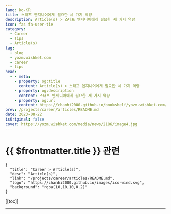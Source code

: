 ```yaml
---
lang: ko-KR
title: 스태프 엔지니어에게 필요한 세 가지 역량
description: Article(s) > 스태프 엔지니어에게 필요한 세 가지 역량
icon: fas fa-user-tie
category: 
  - Career
  - Tips
  - Article(s)
tag: 
  - blog
  - yozm.wishket.com
  - career
  - tips
head:
  - - meta:
    - property: og:title
      content: Article(s) > 스태프 엔지니어에게 필요한 세 가지 역량
    - property: og:description
      content: 스태프 엔지니어에게 필요한 세 가지 역량
    - property: og:url
      content: https://chanhi2000.github.io/bookshelf/yozm.wishket.com/2186.html
prev: /projects/career/articles/README.md
date: 2023-08-22
isOriginal: false
cover: https://yozm.wishket.com/media/news/2186/image4.jpg
---
```


# {{ $frontmatter.title }} 관련

```component VPCard
{
  "title": "Career > Article(s)",
  "desc": "Article(s)",
  "link": "/projects/career/articles/README.md",
  "logo": "https://chanhi2000.github.io/images/ico-wind.svg",
  "background": "rgba(10,10,10,0.2)"
}
```

[[toc]]

---

<SiteInfo
  name="스태프 엔지니어에게 필요한 세 가지 역량 | 요즘IT"
  desc="개발자로서 어느 정도 시간이 흐른 여러분은 두 개의 뚜렷한 갈림길 위에 서 있는 자신을 발견할 수 있을 겁니다. 첫 번째 길은 직속 보고를 받는 매니저가 되는 길이고, 두 번째 길은 기술 리더의 길로 흔히 스태프 엔지니어라고 부르는 길입니다. 만약 여러분이 두 길의 5년 후 앞날을 모두 내다볼 수 있다면, 많은 공통점이 있음을 알게 될 것입니다."
  url="https://yozm.wishket.com/magazine/detail/2186/"
  logo="https://yozm.wishket.com/static/renewal/img/global/gnb_yozmit.svg"
  preview="https://yozm.wishket.com/media/news/2186/image4.jpg"/>

<!-- TODO: 작성 -->

